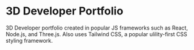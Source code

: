 # 3D Developer Portfolio

3D Developer portfolio created in popular JS frameworks such as React, Node.js, and Three.js. Also uses Tailwind CSS, a popular ulility-first CSS styling framework.
